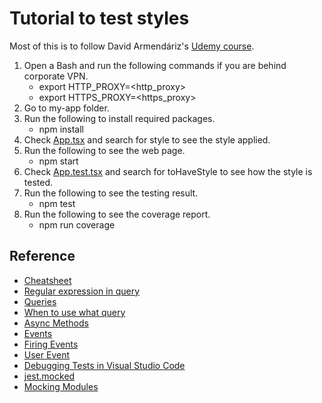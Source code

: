 # Tutorial to test styles

Most of this is to follow David Armendáriz's [Udemy course](https://www.udemy.com/course/testing-react-apps-with-react-testing-library-rtl/).

1. Open a Bash and run the following commands if you are behind corporate VPN.
   - export HTTP_PROXY=<http_proxy>
   - export HTTPS_PROXY=<https_proxy>
2. Go to my-app folder.
3. Run the following to install required packages.
   - npm install
4. Check [App.tsx](./my-app/src/App.tsx) and search for style to see the style applied.
5. Run the following to see the web page.
   - npm start
6. Check [App.test.tsx](./my-app/src/App.test.tsx) and search for toHaveStyle to see how the style is tested.
7. Run the following to see the testing result.
   - npm test
8. Run the following to see the coverage report.
   - npm run coverage

## Reference

- [Cheatsheet](https://testing-library.com/docs/react-testing-library/cheatsheet)
- [Regular expression in query](https://testing-library.com/docs/queries/about/#textmatch)
- [Queries](https://testing-library.com/docs/react-testing-library/cheatsheet#queries)
- [When to use what query](https://testing-library.com/docs/queries/about/#priority)
- [Async Methods](https://testing-library.com/docs/dom-testing-library/api-async/)
- [Events](https://testing-library.com/docs/react-testing-library/cheatsheet#events)
- [Firing Events](https://testing-library.com/docs/dom-testing-library/api-events/)
- [User Event](https://testing-library.com/docs/user-event/intro/)
- [Debugging Tests in Visual Studio Code](https://create-react-app.dev/docs/debugging-tests/#debugging-tests-in-visual-studio-code)
- [jest.mocked](https://jestjs.io/docs/jest-object#jestmockedtitem-t-deep--false)
- [Mocking Modules](https://jestjs.io/docs/27.x/mock-functions#mocking-modules)
